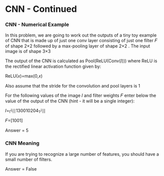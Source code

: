 # CNN - Continued


### CNN - Numerical Example


In this problem, we are going to work out the outputs of a tiny toy example of CNN that is made up of just one conv layer consisting of just one filter  𝐹  of shape  2×2  followed by a max-pooling layer of shape  2×2 . The input image is of shape  3×3 

The output of the CNN is calculated as  Pool(ReLU(Conv(𝐼)))  where ReLU is the rectified linear activation function given by:

ReLU(𝑥)=max(0,𝑥) 
 
Also assume that the stride for the convolution and pool layers is  1 

For the following values of the image  𝐼  and filter weights  𝐹  enter below the value of the output of the CNN (hint - it will be a single integer):

𝐼=⎡⎣⎢⎢130010204⎤⎦⎥⎥ 
 
𝐹=[1001]


Answer = 5



### CNN Meaning


If you are trying to recognize a large number of features, you should have a small number of filters.

Answer = False



